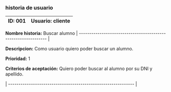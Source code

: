 ### historia de usuario

**ID:**  001 | **Usuario:**  cliente                               
| --------- | ------------------------------------------------- | 
**Nombre historia:** Buscar alumno
| -------------------------------------------------------------- |

**Descripcion:** 
Como usuario quiero poder buscar un alumno.



**Prioridad:** 1

**Criterios de aceptación:**
Quiero poder buscar al alumno por su DNI y apellido.

| ------------------------------------------------------------- |


